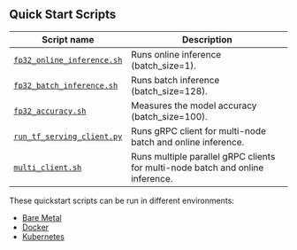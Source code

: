 <!--- 40. Quick Start Scripts -->
## Quick Start Scripts

| Script name | Description |
|-------------|-------------|
| [`fp32_online_inference.sh`](fp32_online_inference.sh) | Runs online inference (batch_size=1). |
| [`fp32_batch_inference.sh`](fp32_batch_inference.sh) | Runs batch inference (batch_size=128). |
| [`fp32_accuracy.sh`](fp32_accuracy.sh) | Measures the model accuracy (batch_size=100). |
| [`run_tf_serving_client.py`](run_tf_serving_client.py) | Runs gRPC client for multi-node batch and online inference. |
| [`multi_client.sh`](multi_client.sh) | Runs multiple parallel gRPC clients for multi-node batch and online inference. |

These quickstart scripts can be run in different environments:
* [Bare Metal](#bare-metal)
* [Docker](#docker)
* [Kubernetes](#kubernetes)


